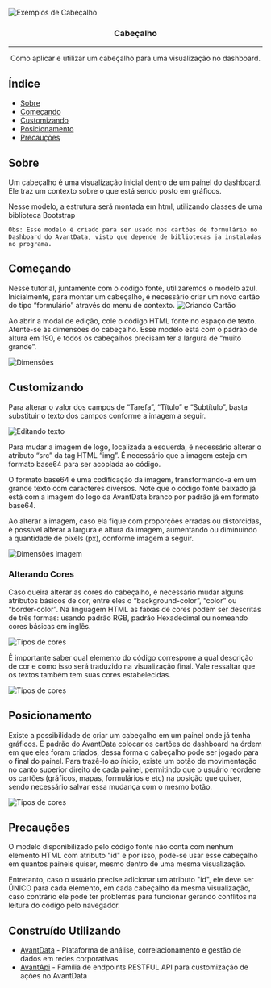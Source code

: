 ![Exemplos de Cabeçalho](https://i.imgur.com/0VIjzr1.png)
<h3 align="center">Cabeçalho</h3>

<!-- <div align="center">

[![Status](https://img.shields.io/badge/status-active-success.svg)]()

</div> -->

---

<p align="center"> Como aplicar e utilizar um cabeçalho para uma visualização no dashboard.
    <br> 
</p>

## Índice

- [Sobre](#about)
- [Começando](#starting)
- [Customizando](#editing)
- [Posicionamento](#position)
- [Precauções](#precaution)

## Sobre <a name = "about"></a>

Um cabeçalho é uma visualização inicial dentro de um painel do dashboard. Ele traz um contexto sobre o que está sendo posto em gráficos.

Nesse modelo, a estrutura será montada em html, utilizando classes de uma biblioteca Bootstrap

```
Obs: Esse modelo é criado para ser usado nos cartões de formulário no Dashboard do AvantData, visto que depende de bibliotecas ja instaladas no programa.
```
## Começando <a name = "starting"></a>

Nesse tutorial, juntamente com o código fonte, utilizaremos o modelo azul. Inicialmente, para montar um cabeçalho, é necessário criar um novo cartão do tipo “formulário” através do menu de contexto.
![Criando Cartão](https://i.imgur.com/Sx9hPLC.png)

Ao abrir a modal de edição, cole o código HTML fonte no espaço de texto. Atente-se às dimensões do cabeçalho. Esse modelo está com o padrão de altura em 190, e todos os cabeçalhos precisam ter a largura de “muito grande”.

![Dimensões](https://i.imgur.com/M1eJx88.png)

## Customizando <a name = "editing"></a>

Para alterar o valor dos campos de “Tarefa”, “Título” e “Subtítulo”, basta substituir o texto dos campos conforme a imagem a seguir.

![Editando texto](https://i.imgur.com/mY0OKIt.png)

Para mudar a imagem de logo, localizada a esquerda, é necessário alterar o atributo “src” da tag HTML “img”. É necessário que a imagem esteja em formato base64 para ser acoplada ao código. 

O formato base64 é uma codificação da imagem, transformando-a em um grande texto com caracteres diversos. Note que o código fonte baixado já está com a imagem do logo da AvantData branco por padrão já em formato base64.

Ao alterar a imagem, caso ela fique com proporções erradas ou distorcidas, é possível alterar a largura e altura da imagem, aumentando ou diminuindo a quantidade de pixels (px), conforme imagem a seguir.

![Dimensões imagem](https://i.imgur.com/zeBeVFW.png)

### Alterando Cores

Caso queira alterar as cores do cabeçalho, é necessário mudar alguns atributos básicos de cor, entre eles o “background-color”, “color” ou “border-color”. Na linguagem HTML as faixas de cores podem ser descritas de três formas: usando padrão RGB, padrão Hexadecimal ou nomeando cores básicas em inglês.

![Tipos de cores](https://i.imgur.com/7tWsz2Y.png)

É importante saber qual elemento do código correspone a qual descrição de cor e como isso será traduzido na visualização final. Vale ressaltar que os textos também tem suas cores estabelecidas.

![Tipos de cores](https://i.imgur.com/hROzDxH.png)


## Posicionamento <a name = "position"></a>

Existe a possibilidade de criar um cabeçalho em um painel onde já tenha gráficos. É padrão do AvantData colocar os cartões do dashboard na órdem em que eles foram criados, dessa forma o cabeçalho pode ser jogado para o final do painel. Para trazê-lo ao ínicio, existe um botão de movimentação no canto superior direito de cada painel, permitindo que o usuário reordene os cartões (gráficos, mapas, formulários e etc) na posição que quiser, sendo necessário salvar essa mudança com o mesmo botão.

![Tipos de cores](https://i.imgur.com/K2dbbzI.png)

## Precauções <a name = "precaution"></a>

O modelo disponibilizado pelo código fonte não conta com nenhum elemento HTML com atributo "id" e por isso, pode-se usar esse cabeçalho em quantos paineis quiser, mesmo dentro de uma mesma visualização.

Entretanto, caso o usuário precise adicionar um atributo "id", ele deve ser ÚNICO para cada elemento, em cada cabeçalho da mesma visualização, caso contrário ele pode ter problemas para funcionar gerando conflitos na leitura do código pelo navegador.




## Construído Utilizando <a name = "built_using"></a>

- [AvantData](https://www.avantdata.com.br/) - Plataforma de análise, correlacionamento e gestão de dados em redes corporativas
- [AvantApi](https://avantapi.avantsec.com.br/) - Família de endpoints RESTFUL API para customização de ações no AvantData